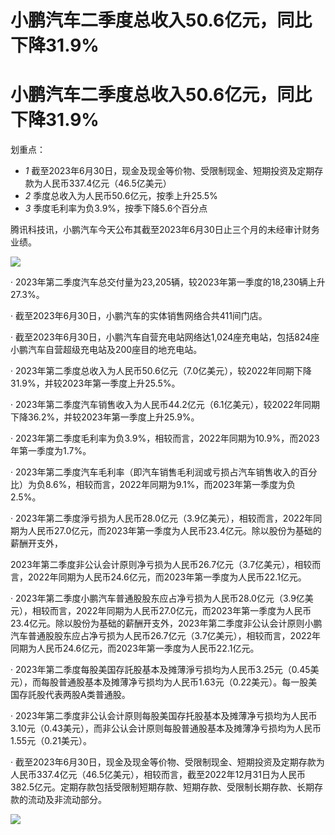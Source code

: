 # 小鹏汽车二季度总收入50.6亿元，同比下降31.9%

# 小鹏汽车二季度总收入50.6亿元，同比下降31.9%

划重点：

  * _1_ 截至2023年6月30日，现金及现金等价物、受限制现金、短期投资及定期存款为人民币337.4亿元（46.5亿美元）
  * _2_ 季度总收入为人民币50.6亿元，按季上升25.5%
  * _3_ 季度毛利率为负3.9%，按季下降5.6个百分点

腾讯科技讯，小鹏汽车今天公布其截至2023年6月30日止三个月的未经审计财务业绩。

![](https://inews.gtimg.com/news_bt/OCaCspML67JZ-J1lZoq5FSYV634ndkVOkCJgDO7-QBy9YAA/1000)

‧ 2023年第二季度汽车总交付量为23,205辆，较2023年第一季度的18,230辆上升27.3%。

‧ 截至2023年6月30日，小鹏汽车的实体销售网络合共411间门店。

‧ 截至2023年6月30日，小鹏汽车自营充电站网络达1,024座充电站，包括824座小鹏汽车自营超级充电站及200座目的地充电站。

‧ 2023年第二季度总收入为人民币50.6亿元（7.0亿美元），较2022年同期下降31.9%，并较2023年第一季度上升25.5%。

‧ 2023年第二季度汽车销售收入为人民币44.2亿元（6.1亿美元），较2022年同期下降36.2%，并较2023年第一季度上升25.9%。

‧ 2023年第二季度毛利率为负3.9%，相较而言，2022年同期为10.9%，而2023年第一季度为1.7%。

‧
2023年第二季度汽车毛利率（即汽车销售毛利润或亏损占汽车销售收入的百分比）为负8.6%，相较而言，2022年同期为9.1%，而2023年第一季度为负2.5%。

‧
2023年第二季度淨亏损为人民币28.0亿元（3.9亿美元），相较而言，2022年同期为人民币27.0亿元，而2023年第一季度为人民币23.4亿元。除以股份为基础的薪酬开支外，

2023年第二季度非公认会计原则净亏损为人民币26.7亿元（3.7亿美元），相较而言，2022年同期为人民币24.6亿元，而2023年第一季度为人民币22.1亿元。

‧
2023年第二季度小鹏汽车普通股股东应占净亏损为人民币28.0亿元（3.9亿美元），相较而言，2022年同期为人民币27.0亿元，而2023年第一季度为人民币23.4亿元。除以股份为基础的薪酬开支外，2023年第二季度非公认会计原则小鹏汽车普通股股东应占净亏损为人民币26.7亿元（3.7亿美元），相较而言，2022年同期为人民币24.6亿元，而2023年第一季度为人民币22.1亿元。

‧
2023年第二季度每股美国存託股基本及摊薄淨亏损均为人民币3.25元（0.45美元），而每股普通股基本及摊薄净亏损均为人民币1.63元（0.22美元）。每一股美国存託股代表两股A类普通股。

‧
2023年第二季度非公认会计原则每股美国存托股基本及摊薄净亏损均为人民币3.10元（0.43美元），而非公认会计原则每股普通股基本及摊薄净亏损均为人民币1.55元（0.21美元）。

‧
截至2023年6月30日，现金及现金等价物、受限制现金、短期投资及定期存款为人民币337.4亿元（46.5亿美元），相较而言，截至2022年12月31日为人民币382.5亿元。定期存款包括受限制短期存款、短期存款、受限制长期存款、长期存款的流动及非流动部分。

![](https://inews.gtimg.com/news_bt/OQrTm-0ok1ZeF2dNHUEyKYQTK9ZDLb8ky_ZqGSOy0hn28AA/1000)

